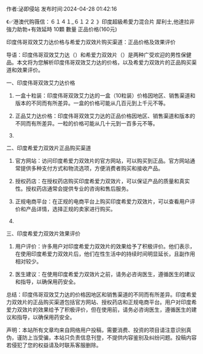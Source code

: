 <p>作者:泌即侵站 发布时间:2024-04-28 01:42:16</p>
<p>《✅港澳代购薇信：６１４１_６１２２ 》印度超級希愛力混合片 犀利士,他達拉非 強力助勃+有效延時 10顆 數量 正品价格(160元) </p>
									<p></p><p>印度伟哥双效艾力达价格与希爱力双效片购买渠道：正品价格及效果评价</p><p>导语：印度伟哥双效艾力达（）和希爱力双效片（）是两种广受欢迎的男性保健品。本文将为您解析印度伟哥双效艾力达的价格，以及希爱力双效片的正品购买渠道和效果评价。</p><p></p><p>一、印度伟哥双效艾力达价格</p><ol style class><li><p>一盒十粒装：印度伟哥双效艾力达的一盒（10粒装）价格因地区、销售渠道和版本的不同而有所差异。一盒的价格可能从几百元到上千元不等。</p></li><li><p>正品艾力达价格：印度伟哥双效艾力达的正品价格因地区、销售渠道和版本的不同而有所差异。一粒的价格可能从几十元到一百多元不等。</p></li><li><p></p></li></ol><p>二、印度希爱力双效片正品购买渠道</p><ol style class><li><p>官方网站：访问印度希爱力双效片的官方网站，可以购买到正品。官方网站通常提供多种支付方式和物流选项，方便消费者购买和接收产品。</p></li><li><p>授权药店：在授权药店购买印度希爱力双效片，可以保证产品的质量和真实性。授权药店通常会提供专业的咨询和售后服务。</p></li><li><p>正规电商平台：在正规的电商平台上购买印度希爱力双效片，可以查看用户评价和产品详情，选择正规的卖家进行购买。</p></li><li><p></p></li></ol><p>三、印度希爱力双效片效果评价</p><ol style class><li><p>用户评价：许多用户对印度希爱力双效片的效果给予了积极评价。他们表示，在使用印度希爱力双效片后，他们在性生活中的持续时间明显延长，且副作用相对较少。</p></li><li><p>医生建议：在使用印度希爱力双效片之前，请务必咨询医生，遵循医生的建议和指导，以确保用药安全。</p></li></ol><p>总结：印度伟哥双效艾力达的价格因地区和销售渠道的不同而有所差异。印度希爱力双效片的正品购买渠道包括官方网站、授权药店和正规电商平台。用户对印度希爱力双效片的效果给予了积极评价，但在使用前，请务必咨询医生，遵循医生的建议和指导，以确保用药安全。</p><p></p><p></p>				声明：本站所有文章均来自网络用户投稿，需要消费、投资的项目请注意识别真伪，谨防上当受骗，本站只负责信息刊登，不提供内容鉴别及纠纷问题。投稿内容若侵犯了您的权益请及时联系客服删除。				
